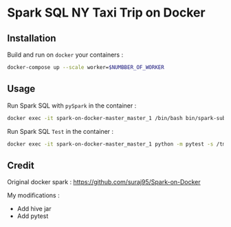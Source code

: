 # Spark SQL NY Taxi Trip on Docker

## Installation

Build and run on `docker` your containers :

```bash
docker-compose up --scale worker=$NUMBBER_OF_WORKER
```

## Usage

Run Spark SQL with `pySpark` in the container :

```bash
docker exec -it spark-on-docker-master_master_1 /bin/bash bin/spark-submit --deploy-mode client /tmp/src/TaxiTripSpark.py /tmp/data/train.csv /tmp/output
```

Run Spark SQL `Test` in the container :

```bash
docker exec -it spark-on-docker-master_master_1 python -m pytest -s /tmp/src/TaxiTripSpark_test.py
```

## Credit

Original docker spark : https://github.com/suraj95/Spark-on-Docker

My modifications : 
- Add hive jar
- Add pytest